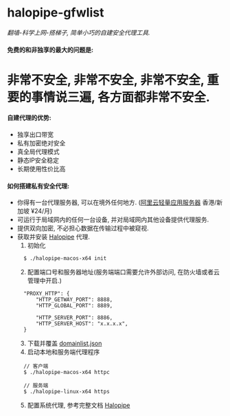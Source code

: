 # halopipe-gfwlist
*翻墙-科学上网-搭梯子, 简单小巧的自建安全代理工具.*

#### 免费的和非独享的最大的问题是: 
# 非常不安全, 非常不安全, 非常不安全, 重要的事情说三遍, 各方面都非常不安全.

#### 自建代理的优势:
- 独享出口带宽
- 私有加密绝对安全
- 真全局代理模式
- 静态IP安全稳定
- 长期使用性价比高

#### 如何搭建私有安全代理:
- 你得有一台代理服务器, 可以在境外任何地方. ([阿里云轻量应用服务器](https://www.aliyun.com/product/swas?spm=5176.28047174.J_4VYgf18xNlTAyFFbOuOQe.36.133d7e0eLPwR9q&scm=20140722.X_data-d4b68a29ba28f53e56fa._.V_1) 香港/新加坡 ¥24/月)
- 可运行于局域网内的任何一台设备, 并对局域网内其他设备提供代理服务.
- 提供双向加密, 不必担心数据在传输过程中被窥视.
- 获取并安装 [Halopipe](https://halopipe.com/) 代理.
  1. 初始化
    ```
      $ ./halopipe-macos-x64 init
    ```
  2. 配置端口号和服务器地址(服务端端口需要允许外部访问, 在防火墙或者云管理中开启.)
    ```
      "PROXY_HTTP": {
          "HTTP_GETWAY_PORT": 8888,
          "HTTP_GLOBAL_PORT": 8889,
            
          "HTTP_SERVER_PORT": 8886,
          "HTTP_SERVER_HOST": "x.x.x.x",
      }
    ```
  3. 下载并覆盖 [domainlist.json](https://github.com/Halopipe/halopipe-gfwlist/blob/main/domainlist.json)
  4. 启动本地和服务端代理程序
    ```
      // 客户端
      $ ./halopipe-macos-x64 httpc

      // 服务端
      $ ./halopipe-linux-x64 https
    ```
  5. 配置系统代理, 参考完整文档 [Halopipe](https://halopipe.com/)




